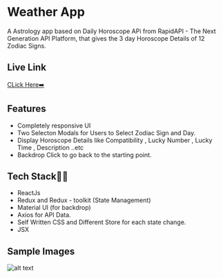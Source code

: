 # Weather App

A Astrology app based on Daily Horoscope APi from RapidAPI - The Next Generation API Platform, that gives the 3 day Horoscope Details of 12 Zodiac Signs.


## Live Link
[CLick Here➡️]([https://weather-app-project-omega.vercel.app/](https://thunderous-melba-20f09e.netlify.app/))

## Features

- Completely responsive UI
- Two Selecton Modals for Users to Select Zodiac Sign and Day.
- Display Horoscope Details like Compatibility , Lucky Number , Lucky Time , Description ..etc
- Backdrop Click to go back to the starting point.


## Tech Stack👩‍💻

- ReactJs 
- Redux and Redux - toolkit (State Management)
- Material UI (for backdrop)
- Axios for API Data.
- Self Written CSS and Different Store for each state change.
- JSX

## Sample Images

![alt text]()

